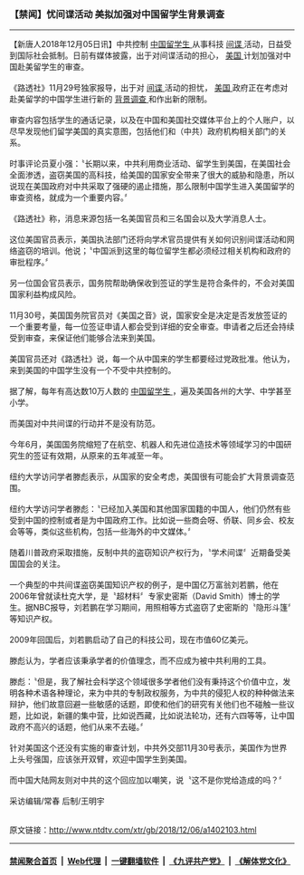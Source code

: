### 【禁闻】忧间谍活动 美拟加强对中国留学生背景调查
------------------------

<div class="wysiwyg">
 【新唐人2018年12月05日讯】中共控制
 <a href="http://www.ntdtv.com/xtr/gb/articlelistbytag_中国留学生.html" target="_blank">
  中国留学生
 </a>
 从事科技
 <a href="http://www.ntdtv.com/xtr/gb/articlelistbytag_间谍.html" target="_blank">
  间谍
 </a>
 活动，日益受到国际社会抵制。日前有媒体披露，出于对间谍活动的担心，
 <a href="http://www.ntdtv.com/xtr/gb/articlelistbytag_美国.html" target="_blank">
  美国
 </a>
 计划加强对中国赴美留学生的审查。
 <br/>
 <br/>
 《路透社》11月29号独家报导，出于对
 <a href="http://www.ntdtv.com/xtr/gb/articlelistbytag_间谍.html" target="_blank">
  间谍
 </a>
 活动的担忧，
 <a href="http://www.ntdtv.com/xtr/gb/articlelistbytag_美国.html" target="_blank">
  美国
 </a>
 政府正在考虑对赴美留学的中国学生进行新的
 <a href="http://www.ntdtv.com/xtr/gb/articlelistbytag_背景调查.html" target="_blank">
  背景调查
 </a>
 和作出新的限制。
 <br/>
 <br/>
 审查内容包括学生的通话记录，以及在中国和美国社交媒体平台上的个人账户，以尽早发现他们留学美国的真实意图，包括他们和（中共）政府机构相关部门的关系。
 <br/>
 <br/>
 时事评论员夏小强：〝长期以来，中共利用商业活动、留学生到美国，在美国社会全面渗透，盗窃美国的高科技，给美国的国家安全带来了很大的威胁和隐患，所以说现在美国政府对中共采取了强硬的遏止措施，那么限制中国学生进入美国留学的审查资格，就成为一个重要内容。〞
 <br/>
 <br/>
 《路透社》称，消息来源包括一名美国官员和三名国会以及大学消息人士。
 <br/>
 <br/>
 这位美国官员表示，美国执法部门还将向学术官员提供有关如何识别间谍活动和网络盗窃的培训。他说；〝中国派到这里的每位留学生都必须经过相关机构和政府的审批程序。〞
 <br/>
 <br/>
 另一位国会官员表示，国务院帮助确保收到签证的学生是符合条件的，不会对美国国家利益构成风险。
 <br/>
 <br/>
 11月30号，美国国务院官员对《美国之音》说，国家安全是决定是否发放签证的一个重要考量，每一位签证申请人都会受到详细的安全审查。申请者之后还会持续受到审查，来保证他们能够合法来到美国。
 <br/>
 <br/>
 美国官员还对《路透社》说，每一个从中国来的学生都要经过党政批准。他认为，来到美国的中国学生没有一个不受中共控制的。
 <br/>
 <br/>
 据了解，每年有高达数10万人数的
 <a href="http://www.ntdtv.com/xtr/gb/articlelistbytag_中国留学生.html" target="_blank">
  中国留学生
 </a>
 ，遍及美国各州的大学、中学甚至小学。
 <br/>
 <br/>
 而美国对中共间谍的行动并不是没有防范。
 <br/>
 <br/>
 今年6月，美国国务院缩短了在航空、机器人和先进位造技术等领域学习的中国研究生的签证有效期，从原来的五年减至一年。
 <br/>
 <br/>
 纽约大学访问学者滕彪表示，从国家的安全考虑，美国很有可能会扩大背景调查范围。
 <br/>
 <br/>
 纽约大学访问学者滕彪：〝已经加入美国和其他国家国籍的中国人，他们仍然有些受到中国的控制或者是为中国政府工作。比如说一些商会呀、侨联、同乡会、校友会等等，类似这些机构，包括一些海外的中文媒体。〞
 <br/>
 <br/>
 随着川普政府采取措施，反制中共的盗窃知识产权行为，〝学术间谍〞近期备受美国国会的关注。
 <br/>
 <br/>
 一个典型的中共间谍盗窃美国知识产权的例子，是中国亿万富翁刘若鹏，他在2006年曾就读杜克大学，是〝超材料〞专家史密斯（David Smith）博士的学生。据NBC报导，刘若鹏在学习期间，用照相等方式盗窃了史密斯的〝隐形斗篷〞等知识产权。
 <br/>
 <br/>
 2009年回国后，刘若鹏启动了自己的科技公司，现在市值60亿美元。
 <br/>
 <br/>
 滕彪认为，学者应该秉承学者的价值理念，而不应成为被中共利用的工具。
 <br/>
 <br/>
 滕彪：〝但是，我了解社会科学这个领域很多学者他们没有秉持这个价值中立，发明各种术语各种理论，来为中共的专制政权服务，为中共的侵犯人权的种种做法来辩护，他们故意回避一些敏感的话题，即使和他们的研究有关他们也不碰触一些议题，比如说，新疆的集中营，比如说西藏，比如说法轮功，还有六四等等，让中国政府不高兴的话题，他们从来不去碰。〞
 <br/>
 <br/>
 针对美国这个还没有实施的审查计划，中共外交部11月30号表示，美国作为世界上头号强国，应该张开双臂，欢迎中国学生到美国。
 <br/>
 <br/>
 而中国大陆网友则对中共的这个回应加以嘲笑，说〝这不是你党给造成的吗？〞
 <br/>
 <br/>
 采访编辑/常春  后制/王明宇
</div>

<br/>原文链接：http://www.ntdtv.com/xtr/gb/2018/12/06/a1402103.html


------------------------
#### [禁闻聚合首页](https://github.com/gfw-breaker/banned-news/blob/master/README.md) &nbsp;|&nbsp; [Web代理](https://github.com/gfw-breaker/open-proxy/blob/master/README.md) &nbsp;|&nbsp; [一键翻墙软件](https://github.com/gfw-breaker/nogfw/blob/master/README.md) &nbsp;|&nbsp; [《九评共产党》](https://github.com/gfw-breaker/9ping.md/blob/master/README.md#九评之一评共产党是什么) &nbsp;|&nbsp; [《解体党文化》](https://github.com/gfw-breaker/jtdwh.md/blob/master/README.md#绪论)